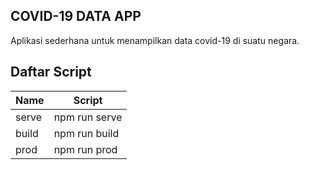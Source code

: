 **COVID-19 DATA APP**
---
Aplikasi sederhana untuk menampilkan data covid-19 di suatu negara.

## Daftar Script
Name | Script |
--- | --- |
serve | npm run serve |
build | npm run build |
prod| npm run prod |

